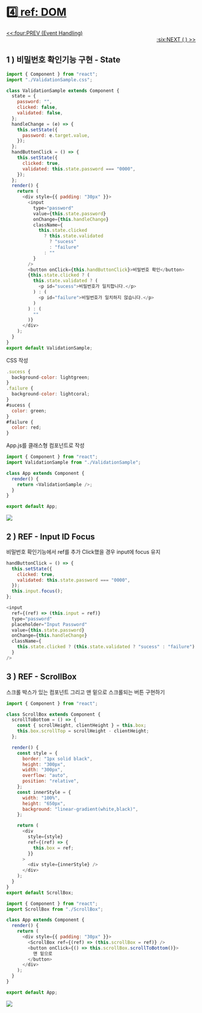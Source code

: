 # :four:[ ref: DOM](https://github.com/yhuj79/Learn_React/blob/master/chap/05_REF.md)

<div align="left"><a href='https://github.com/yhuj79/Learn_React/blob/master/chap/04_EventHandling.md'><<:four:PREV (Event Handling)</a></div>
<div align="right"><a href='https://github.com/yhuj79/Learn_REACT/blob/master/chap/05_REF.md'>:six:NEXT (  ) >></a></div>

## 1 ) 비밀번호 확인기능 구현 - State

```javascript
import { Component } from "react";
import "./ValidationSample.css";

class ValidationSample extends Component {
  state = {
    password: "",
    clicked: false,
    validated: false,
  };
  handleChange = (e) => {
    this.setState({
      password: e.target.value,
    });
  };
  handButtonClick = () => {
    this.setState({
      clicked: true,
      validated: this.state.password === "0000",
    });
  };
  render() {
    return (
      <div style={{ padding: "30px" }}>
        <input
          type="password"
          value={this.state.password}
          onChange={this.handleChange}
          className={
            this.state.clicked
              ? this.state.validated
                ? "sucess"
                : "failure"
              : ""
          }
        />
        <button onClick={this.handButtonClick}>비밀번호 확인</button>
        {this.state.clicked ? (
          this.state.validated ? (
            <p id="sucess">비밀번호가 일치합니다.</p>
          ) : (
            <p id="failure">비밀번호가 일치하지 않습니다.</p>
          )
        ) : (
          ""
        )}
      </div>
    );
  }
}
export default ValidationSample;
```

CSS 작성

```javascript
.sucess {
  background-color: lightgreen;
}
.failure {
  background-color: lightcoral;
}
#sucess {
  color: green;
}
#failure {
  color: red;
}
```

App.js를 클래스형 컴포넌트로 작성

```javascript
import { Component } from "react";
import ValidationSample from "./ValidationSample";

class App extends Component {
  render() {
    return <ValidationSample />;
  }
}

export default App;
```

<img src=https://raw.githubusercontent.com/yhuj79/Learn_React/main/md_image/05_REF_1.gif>

## 2 ) REF - Input ID Focus

비밀번호 확인기능에서 ref를 추가
Click했을 경우 input에 focus 유지

```javascript
handButtonClick = () => {
  this.setState({
    clicked: true,
    validated: this.state.password === "0000",
  });
  this.input.focus();
};
```

```javascript
<input
  ref={(ref) => (this.input = ref)}
  type="password"
  placeholder="Input Password"
  value={this.state.password}
  onChange={this.handleChange}
  className={
    this.state.clicked ? (this.state.validated ? "sucess" : "failure") : ""
  }
/>
```

## 3 ) REF - ScrollBox

스크롤 박스가 있는 컴포넌트
그리고 맨 밑으로 스크롤되는 버튼 구현하기

```javascript
import { Component } from "react";

class ScrollBox extends Component {
  scrollToBottom = () => {
    const { scrollHeight, clientHeight } = this.box;
    this.box.scrollTop = scrollHeight - clientHeight;
  };

  render() {
    const style = {
      border: "1px solid black",
      height: "300px",
      width: "300px",
      overflow: "auto",
      position: "relative",
    };
    const innerStyle = {
      width: "100%",
      height: "650px",
      background: "linear-gradient(white,black)",
    };

    return (
      <div
        style={style}
        ref={(ref) => {
          this.box = ref;
        }}
      >
        <div style={innerStyle} />
      </div>
    );
  }
}
export default ScrollBox;
```

```javascript
import { Component } from "react";
import ScrollBox from "./ScrollBox";

class App extends Component {
  render() {
    return (
      <div style={{ padding: "30px" }}>
        <ScrollBox ref={(ref) => (this.scrollBox = ref)} />
        <button onClick={() => this.scrollBox.scrollToBottom()}>
          맨 밑으로
        </button>
      </div>
    );
  }
}

export default App;
```

<img src=https://raw.githubusercontent.com/yhuj79/Learn_React/main/md_image/05_REF_2.PNG>
